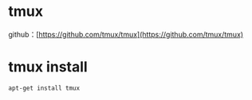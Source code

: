 # tmux

github：[https://github.com/tmux/tmux](https://github.com/tmux/tmux)

# tmux install

```
apt-get install tmux
```




